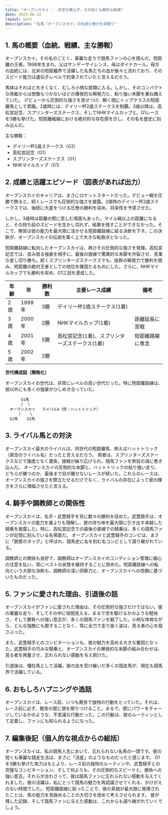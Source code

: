 ```yaml
---
title: "オープンスカイ -  天空の貴公子、その短くも鮮烈な軌跡"
date: 2025-06-22
layout: post
description: "名馬『オープンスカイ』の伝説と魅力を深堀り"
---
```


## 1. 馬の概要（血統、戦績、主な勝鞍）

オープンスカイ。その名のごとく、華麗な走りで競馬ファンの心を掴んだ、短距離の王者。1998年生まれ、父はサンデーサイレンス、母はダイナカール。母方の血統には、北米の短距離界で活躍した名馬たちの血が脈々と流れており、そのスピード能力は遺伝子レベルで約束されていたと言えるだろう。

馬体はそれほど大きくなく、むしろ小柄な部類に入る。しかし、そのコンパクトな体躯からは想像もつかないほどの爆発的な瞬発力と、粘り強い末脚を兼ね備えていた。  デビューから圧倒的な強さを見せつけ、瞬く間にトップクラスの短距離馬として君臨。2歳時には、デイリー杯2歳ステークスを制覇。3歳以降は、高松宮記念、スプリンターズステークス、そしてNHKマイルカップと、G1レースを3勝も挙げた。短距離戦線における絶対的な存在感を示し、その名を歴史に刻み込んだ。

主な勝鞍：

* デイリー杯2歳ステークス（G3）
* 高松宮記念（G1）
* スプリンターズステークス（G1）
* NHKマイルカップ（G1）


## 2. 成績と活躍エピソード（図表があれば出力）

オープンスカイのキャリアは、まさにロケットスタートだった。デビュー戦を圧勝で飾ると、続くレースでも圧倒的な強さを披露。2歳時のデイリー杯2歳ステークスでは、後続に大差をつける圧巻の勝利を収め、将来性を予感させた。

しかし、3歳時は距離の壁に苦しむ場面もあった。マイル戦以上の距離になると、その持ち前のスピードを生かし切れず、結果を残すことができなかった。そこで、陣営は彼の能力を最大限に活かせる短距離路線に絞る決断を下す。この決断が、オープンスカイの伝説を築く上で大きな転換点となった。

短距離路線に転向したオープンスカイは、再びその圧倒的な強さを発揮。高松宮記念では、並み居る強豪を相手に、最後の直線で驚異的な末脚を炸裂させ、見事な差し切り勝ち。続くスプリンターズステークスでも、抜群の瞬発力で勝利を掴み、短距離の絶対王者としての地位を確固たるものにした。さらに、NHKマイルカップでも勝利を収め、G1三冠を達成した。

| 年齢 | 年 | 勝利数 | 主要レース成績 | 備考 |
|---|---|---|---|---|
| 2歳 | 1999年 | 3勝 | デイリー杯2歳ステークス(1着) |  |
| 3歳 | 2000年 | 2勝 | NHKマイルカップ(1着) |  距離延長に苦戦 |
| 4歳 | 2001年 | 5勝 | 高松宮記念(1着)、スプリンターズステークス(1着) | 短距離路線に専念 |
| 5歳 | 2002年 | 2勝 |  |  |


**世代構成図（簡略化）**

オープンスカイの世代は、非常にレベルの高い世代だった。特に短距離路線は、彼以外にも多くの強豪がひしめき合っていた。


```
       G1馬
       /  \
  オープンスカイ   ライバルA（例：ハットトリック）
      |    \
  G2馬    G2馬
```


## 3. ライバル馬との対決

オープンスカイ最大のライバルは、同世代の短距離馬、例えばハットトリック（架空のライバル名）だったと言えるだろう。  両者は、スプリンターズステークスなどで幾度となく激突。接戦が繰り広げられ、競馬ファンを熱狂の渦に巻き込んだ。  オープンスカイの圧倒的な末脚と、ハットトリックの粘り強い走り。どちらが勝つのか、最後まで目が離せないレースが続いた。これらのレースは、オープンスカイの強さを際立たせるだけでなく、ライバルの存在によって彼の輝きをさらに増幅させたと言える。


## 4. 騎手や調教師との関係性

オープンスカイは、名手・武豊騎手を背に数々の勝利を収めた。武豊騎手は、オープンスカイの能力を誰よりも理解し、彼の持ち味を最大限に引き出す卓越した騎乗を披露した。特に、高松宮記念での最後の直線での騎乗は、多くの競馬ファンが記憶に刻んでいる名場面だ。  オープンスカイと武豊騎手のコンビは、まさに「鉄壁のタッグ」と呼ばれ、競馬史に名を刻む名コンビとして語り継がれている。

調教師との関係も良好で、調教師はオープンスカイのコンディション管理に細心の注意を払い、常にベストの状態を維持することに努めた。短距離路線への転向という大胆な決断も、調教師の深い洞察力と、オープンスカイへの信頼に基づいたものだった。


## 5. ファンに愛された理由、引退後の話

オープンスカイがファンに愛された理由は、その圧倒的な強さだけではない。彼の華麗な走り、そしてその中に垣間見える、まるで空を駆けるかのような軽快さ、そして勝負への強い意志が、多くの競馬ファンを魅了した。小柄な体格ながら、どんな強敵にも臆することなく、常に全力で走り抜く姿は、見る者の心を揺さぶった。

また、武豊騎手とのコンビネーションも、彼の魅力を高める大きな要因となった。武豊騎手の巧みな騎乗と、オープンスカイの爆発的な末脚の組み合わせは、見る者を興奮させ、忘れられない感動を与え続けた。

引退後は、種牡馬として活躍。彼の血を受け継いだ多くの競走馬が、現在も競馬界で活躍している。


## 6. おもしろハプニングや逸話

オープンスカイは、レース前、いつも厩舎で独特の行動をとっていた。それは、レース前に必ず、厩舎の壁に頭を擦りつけること。まるで、壁にパワーをチャージしているかのような、不思議な行動だった。この行動は、彼のルーティンとして定着し、ファンにも知られるようになった。


## 7. 編集後記（個人的な視点からの総括）

オープンスカイは、私の競馬人生において、忘れられない名馬の一頭です。彼の短くも華麗な競走生活は、まさに「流星」のようなものだったと感じます。  G1を3勝も挙げた実力はもとより、レース前の独特のルーティンや、武豊騎手との完璧なコンビネーション、そして何よりも、その圧倒的なスピードと、勝負への強い意志。それらが合わさって、彼は競馬ファンに忘れられない感動を与えてくれました。彼の活躍は、私にとって競馬の魅力を再認識させてくれる、かけがえのない時間でした。  短距離路線に絞ったことで、彼の真価が最大限に発揮されたことは、馬の能力を見極めることの大切さを改めて考えさせられます。  彼が残した記録、そして競馬ファンに与えた感動は、これからも語り継がれていくでしょう。
